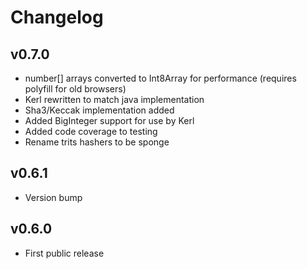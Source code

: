 # Changelog

## v0.7.0

* number[] arrays converted to Int8Array for performance (requires polyfill for old browsers)
* Kerl rewritten to match java implementation
* Sha3/Keccak implementation added
* Added BigInteger support for use by Kerl
* Added code coverage to testing
* Rename trits hashers to be sponge

## v0.6.1

* Version bump

## v0.6.0

* First public release
